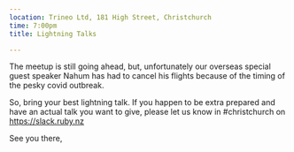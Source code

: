 ```yaml
---
location: Trineo Ltd, 181 High Street, Christchurch
time: 7:00pm
title: Lightning Talks

---
```


The meetup is still going ahead, but, unfortunately our overseas special guest speaker Nahum has had to cancel his flights because of the timing of the pesky covid outbreak.

So, bring your best lightning talk. If you happen to be extra prepared and have an actual talk you want to give, please let us know in #christchurch on https://slack.ruby.nz

See you there,
